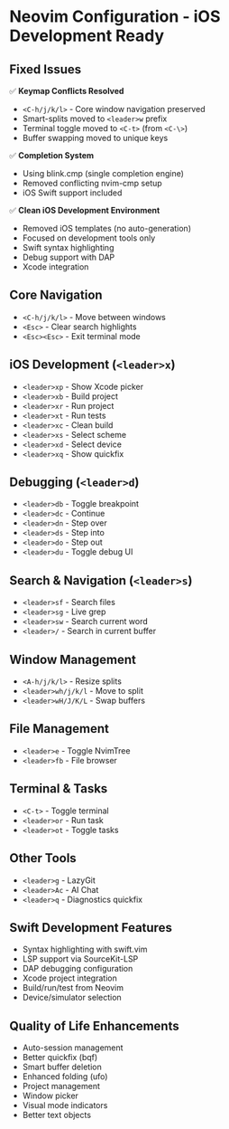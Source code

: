 # Neovim Configuration - iOS Development Ready

## Fixed Issues
✅ **Keymap Conflicts Resolved**
- `<C-h/j/k/l>` - Core window navigation preserved
- Smart-splits moved to `<leader>w` prefix
- Terminal toggle moved to `<C-t>` (from `<C-\>`)
- Buffer swapping moved to unique keys

✅ **Completion System**
- Using blink.cmp (single completion engine)
- Removed conflicting nvim-cmp setup
- iOS Swift support included

✅ **Clean iOS Development Environment**
- Removed iOS templates (no auto-generation)
- Focused on development tools only
- Swift syntax highlighting
- Debug support with DAP
- Xcode integration

## Core Navigation
- `<C-h/j/k/l>` - Move between windows
- `<Esc>` - Clear search highlights
- `<Esc><Esc>` - Exit terminal mode

## iOS Development (`<leader>x`)
- `<leader>xp` - Show Xcode picker
- `<leader>xb` - Build project  
- `<leader>xr` - Run project
- `<leader>xt` - Run tests
- `<leader>xc` - Clean build
- `<leader>xs` - Select scheme
- `<leader>xd` - Select device
- `<leader>xq` - Show quickfix

## Debugging (`<leader>d`)
- `<leader>db` - Toggle breakpoint
- `<leader>dc` - Continue
- `<leader>dn` - Step over
- `<leader>ds` - Step into
- `<leader>do` - Step out
- `<leader>du` - Toggle debug UI

## Search & Navigation (`<leader>s`)
- `<leader>sf` - Search files
- `<leader>sg` - Live grep
- `<leader>sw` - Search current word
- `<leader>/` - Search in current buffer

## Window Management
- `<A-h/j/k/l>` - Resize splits
- `<leader>wh/j/k/l` - Move to split
- `<leader>wH/J/K/L` - Swap buffers

## File Management
- `<leader>e` - Toggle NvimTree
- `<leader>fb` - File browser

## Terminal & Tasks
- `<C-t>` - Toggle terminal
- `<leader>or` - Run task
- `<leader>ot` - Toggle tasks

## Other Tools
- `<leader>g` - LazyGit
- `<leader>Ac` - AI Chat
- `<leader>q` - Diagnostics quickfix

## Swift Development Features
- Syntax highlighting with swift.vim
- LSP support via SourceKit-LSP
- DAP debugging configuration
- Xcode project integration
- Build/run/test from Neovim
- Device/simulator selection

## Quality of Life Enhancements
- Auto-session management
- Better quickfix (bqf)
- Smart buffer deletion
- Enhanced folding (ufo)
- Project management
- Window picker
- Visual mode indicators
- Better text objects
